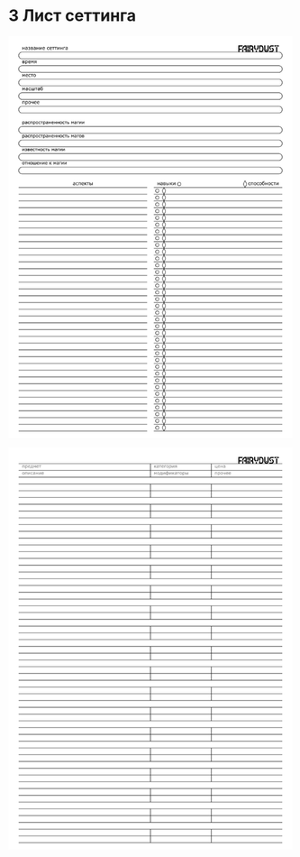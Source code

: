 # 3 Лист сеттинга

![Лист сеттинга страница 1](../x_img/sheet/setting_sheet_page_1.png)

![Лист сеттинга страница 2](../x_img/sheet/setting_sheet_page_2.png)